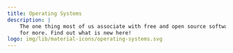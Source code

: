 ```yaml
---
title: Operating Systems
description: |
    The one thing most of us associate with free and open source software: operating systems. Always a strong presence at FOSDEM, they are back
    for more. Find out what is new here!
logo: img/lib/material-icons/operating-systems.svg
---
```

